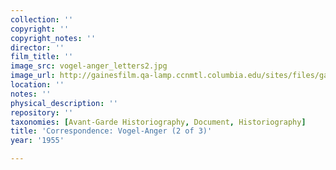 ```yaml
---
collection: ''
copyright: ''
copyright_notes: ''
director: ''
film_title: ''
image_src: vogel-anger_letters2.jpg
image_url: http://gainesfilm.qa-lamp.ccnmtl.columbia.edu/sites/files/gainesfilm/images/vogel-anger_letters2.jpg
location: ''
notes: ''
physical_description: ''
repository: ''
taxonomies: [Avant-Garde Historiography, Document, Historiography]
title: 'Correspondence: Vogel-Anger (2 of 3)'
year: '1955'

---
```

